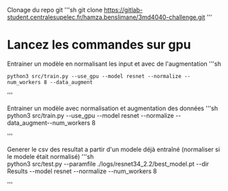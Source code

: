 Clonage du repo git
   '''sh 
    git clone https://gitlab-student.centralesupelec.fr/hamza.benslimane/3md4040-challenge.git
   '''
# Lancez les commandes sur gpu

Entrainer un modèle en normalisant les input et avec de l'augmentation
   '''sh 
   
    python3 src/train.py --use_gpu --model resnet --normalize --num_workers 8 --data_augment
   '''

Entrainer un modèle avec normalisation et augmentation des données
    '''sh 
    python3 src/train.py --use_gpu --model resnet --normalize --data_augment--num_workers 8

   '''
   
Generer le csv des resultat a partir d'un modele déjà entraîné (normaliser si le modele était normalisé)
    '''sh  
    python3 src/test.py --paramfile ./logs/resnet34_2.2/best_model.pt --dir Results --model resnet --normalize --num_workers 8

   '''
